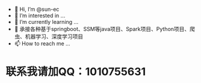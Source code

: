 - 👋 Hi, I’m @sun-ec
- 👀 I’m interested in ...
- 🌱 I’m currently learning ...
- 💞️ 承接各种基于springboot、SSM等java项目、Spark项目、Python项目、爬虫、机器学习、深度学习项目
- 📫 How to reach me ...
# 联系我请加QQ：1010755631
